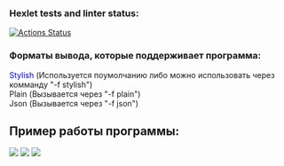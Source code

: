 ### Hexlet tests and linter status:
[![Actions Status](https://github.com/Gadjijka/python-project-50/actions/workflows/hexlet-check.yml/badge.svg)](https://github.com/Gadjijka/python-project-50/actions)


<h3>Форматы вывода, которые поддерживает программа:</h3>
<div> <a style="color:#0000FF">Stylish</a> (Используется поумолчанию либо можно использовать через комманду "-f stylish")</div>
<div>Plain (Вызывается через "-f plain")</div>
<div>Json (Вызывается через "-f json")</div>


<h2>Пример работы программы:</h2>
<a href="https://asciinema.org/a/LXYBckL3urBysVeLkO1mt06pB" target="_blank"><img src="https://asciinema.org/a/LXYBckL3urBysVeLkO1mt06pB.svg" /></a>
<a href="https://asciinema.org/a/2918iVth8yDpXxebND6aBwRCS" target="_blank"><img src="https://asciinema.org/a/2918iVth8yDpXxebND6aBwRCS.svg" /></a>
<a href="https://asciinema.org/a/zUQk7XOLyDnY3oIp0VkKc2oGE" target="_blank"><img src="https://asciinema.org/a/zUQk7XOLyDnY3oIp0VkKc2oGE.svg" /></a>
